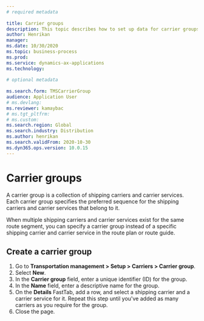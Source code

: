 ```yaml
--- 
# required metadata 
 
title: Carrier groups
description: This topic describes how to set up data for carrier groups.
author: Henrikan
manager:  
ms.date: 10/30/2020
ms.topic: business-process 
ms.prod:  
ms.service: dynamics-ax-applications 
ms.technology:  
 
# optional metadata 
 
ms.search.form: TMSCarrierGroup   
audience: Application User 
# ms.devlang:  
ms.reviewer: kamaybac
# ms.tgt_pltfrm:  
# ms.custom:  
ms.search.region: Global
ms.search.industry: Distribution
ms.author: henrikan
ms.search.validFrom: 2020-10-30 
ms.dyn365.ops.version: 10.0.15
---
```


# Carrier groups

A carrier group is a collection of shipping carriers and carrier services. Each carrier group specifies the preferred sequence for the shipping carriers and carrier services that belong to it.

When multiple shipping carriers and carrier services exist for the same route segment, you can specify a carrier group instead of a specific shipping carrier and carrier service in the route plan or route guide.

## Create a carrier group

1. Go to **Transportation management &gt; Setup &gt; Carriers &gt; Carrier group**.
1. Select **New**.
1. In the **Carrier group** field, enter a unique identifier (ID) for the group.
1. In the **Name** field, enter a descriptive name for the group.
1. On the **Details** FastTab, add a row, and select a shipping carrier and a carrier service for it. Repeat this step until you've added as many carriers as you require for the group.
1. Close the page.
